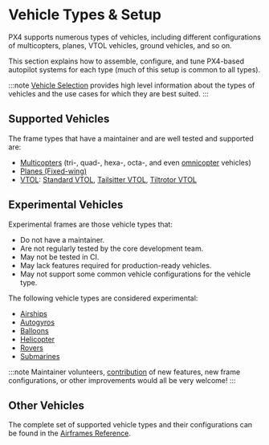 # Vehicle Types & Setup

PX4 supports numerous types of vehicles, including different configurations of multicopters, planes, VTOL vehicles, ground vehicles, and so on.

This section explains how to assemble, configure, and tune PX4-based autopilot systems for each type (much of this setup is common to all types).

:::note
[Vehicle Selection](../getting_started/frame_selection.md) provides high level information about the types of vehicles and the use cases for which they are best suited.
:::

## Supported Vehicles

The frame types that have a maintainer and are well tested and supported are:

- [Multicopters](../frames_multicopter/README.md) (tri-, quad-, hexa-, octa-, and even [omnicopter](../frames_multicopter/omnicopter.md) vehicles)
- [Planes (Fixed-wing)](../frames_plane/README.md)
- [VTOL](../frames_vtol/README.md): [Standard VTOL](../frames_vtol/standardvtol.md), [Tailsitter VTOL](../frames_vtol/tailsitter.md), [Tiltrotor VTOL](../frames_vtol/tiltrotor.md)

## Experimental Vehicles

Experimental frames are those vehicle types that:

- Do not have a maintainer.
- Are not regularly tested by the core development team.
- May not be tested in CI.
- May lack features required for production-ready vehicles.
- May not support some common vehicle configurations for the vehicle type.

The following vehicle types are considered experimental:

- [Airships](../frames_airship/README.md)
- [Autogyros](../frames_autogyro/README.md)
- [Balloons](../frames_balloon/README.md)
- [Helicopter](../frames_helicopter/README.md)
- [Rovers](../frames_rover/README.md)
- [Submarines](../frames_sub/README.md)

:::note
Maintainer volunteers, [contribution](../contribute/README.md) of new features, new frame configurations, or other improvements would all be very welcome!
:::

## Other Vehicles

The complete set of supported vehicle types and their configurations can be found in the [Airframes Reference](../airframes/airframe_reference.md).
